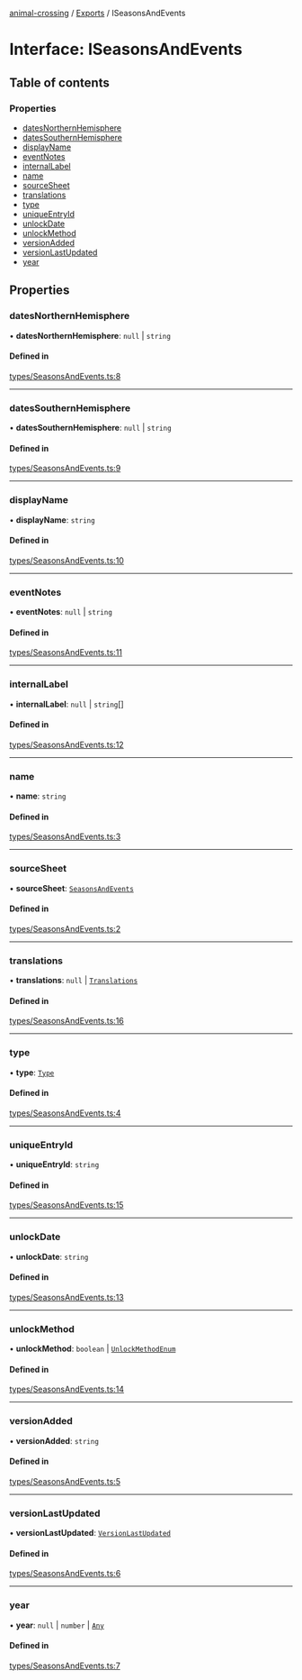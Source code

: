 [animal-crossing](../README.md) / [Exports](../modules.md) / ISeasonsAndEvents

# Interface: ISeasonsAndEvents

## Table of contents

### Properties

- [datesNorthernHemisphere](ISeasonsAndEvents.md#datesnorthernhemisphere)
- [datesSouthernHemisphere](ISeasonsAndEvents.md#datessouthernhemisphere)
- [displayName](ISeasonsAndEvents.md#displayname)
- [eventNotes](ISeasonsAndEvents.md#eventnotes)
- [internalLabel](ISeasonsAndEvents.md#internallabel)
- [name](ISeasonsAndEvents.md#name)
- [sourceSheet](ISeasonsAndEvents.md#sourcesheet)
- [translations](ISeasonsAndEvents.md#translations)
- [type](ISeasonsAndEvents.md#type)
- [uniqueEntryId](ISeasonsAndEvents.md#uniqueentryid)
- [unlockDate](ISeasonsAndEvents.md#unlockdate)
- [unlockMethod](ISeasonsAndEvents.md#unlockmethod)
- [versionAdded](ISeasonsAndEvents.md#versionadded)
- [versionLastUpdated](ISeasonsAndEvents.md#versionlastupdated)
- [year](ISeasonsAndEvents.md#year)

## Properties

### datesNorthernHemisphere

• **datesNorthernHemisphere**: ``null`` \| `string`

#### Defined in

[types/SeasonsAndEvents.ts:8](https://github.com/Norviah/animal-crossing/blob/3810f6b/module/types/SeasonsAndEvents.ts#L8)

___

### datesSouthernHemisphere

• **datesSouthernHemisphere**: ``null`` \| `string`

#### Defined in

[types/SeasonsAndEvents.ts:9](https://github.com/Norviah/animal-crossing/blob/3810f6b/module/types/SeasonsAndEvents.ts#L9)

___

### displayName

• **displayName**: `string`

#### Defined in

[types/SeasonsAndEvents.ts:10](https://github.com/Norviah/animal-crossing/blob/3810f6b/module/types/SeasonsAndEvents.ts#L10)

___

### eventNotes

• **eventNotes**: ``null`` \| `string`

#### Defined in

[types/SeasonsAndEvents.ts:11](https://github.com/Norviah/animal-crossing/blob/3810f6b/module/types/SeasonsAndEvents.ts#L11)

___

### internalLabel

• **internalLabel**: ``null`` \| `string`[]

#### Defined in

[types/SeasonsAndEvents.ts:12](https://github.com/Norviah/animal-crossing/blob/3810f6b/module/types/SeasonsAndEvents.ts#L12)

___

### name

• **name**: `string`

#### Defined in

[types/SeasonsAndEvents.ts:3](https://github.com/Norviah/animal-crossing/blob/3810f6b/module/types/SeasonsAndEvents.ts#L3)

___

### sourceSheet

• **sourceSheet**: [`SeasonsAndEvents`](../modules/internal_.md#seasonsandevents)

#### Defined in

[types/SeasonsAndEvents.ts:2](https://github.com/Norviah/animal-crossing/blob/3810f6b/module/types/SeasonsAndEvents.ts#L2)

___

### translations

• **translations**: ``null`` \| [`Translations`](internal_.Translations-6.md)

#### Defined in

[types/SeasonsAndEvents.ts:16](https://github.com/Norviah/animal-crossing/blob/3810f6b/module/types/SeasonsAndEvents.ts#L16)

___

### type

• **type**: [`Type`](../enums/internal_.Type-1.md)

#### Defined in

[types/SeasonsAndEvents.ts:4](https://github.com/Norviah/animal-crossing/blob/3810f6b/module/types/SeasonsAndEvents.ts#L4)

___

### uniqueEntryId

• **uniqueEntryId**: `string`

#### Defined in

[types/SeasonsAndEvents.ts:15](https://github.com/Norviah/animal-crossing/blob/3810f6b/module/types/SeasonsAndEvents.ts#L15)

___

### unlockDate

• **unlockDate**: `string`

#### Defined in

[types/SeasonsAndEvents.ts:13](https://github.com/Norviah/animal-crossing/blob/3810f6b/module/types/SeasonsAndEvents.ts#L13)

___

### unlockMethod

• **unlockMethod**: `boolean` \| [`UnlockMethodEnum`](../enums/internal_.UnlockMethodEnum.md)

#### Defined in

[types/SeasonsAndEvents.ts:14](https://github.com/Norviah/animal-crossing/blob/3810f6b/module/types/SeasonsAndEvents.ts#L14)

___

### versionAdded

• **versionAdded**: `string`

#### Defined in

[types/SeasonsAndEvents.ts:5](https://github.com/Norviah/animal-crossing/blob/3810f6b/module/types/SeasonsAndEvents.ts#L5)

___

### versionLastUpdated

• **versionLastUpdated**: [`VersionLastUpdated`](../enums/internal_.VersionLastUpdated.md)

#### Defined in

[types/SeasonsAndEvents.ts:6](https://github.com/Norviah/animal-crossing/blob/3810f6b/module/types/SeasonsAndEvents.ts#L6)

___

### year

• **year**: ``null`` \| `number` \| [`Any`](../modules/internal_.md#any)

#### Defined in

[types/SeasonsAndEvents.ts:7](https://github.com/Norviah/animal-crossing/blob/3810f6b/module/types/SeasonsAndEvents.ts#L7)
